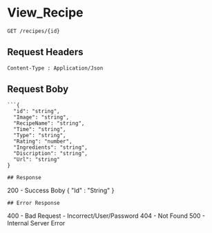 # View_Recipe
```
GET /recipes/{id}

```

##  Request Headers
```
Content-Type : Application/Json

```
## Request Boby
```
```{
  "id": "string",
  "Image": "string",
  "RecipeName": "string",
  "Time": "string",
  "Type": "string",
  "Rating": "number",
  "Ingredients": "string",
  "Discription": "string",
  "Url": "string"
}

## Response
```
200 - Success
Boby
{
"Id" : "String"
}

```
## Error Response
```
400 - Bad Request - Incorrect/User/Password
404 - Not Found
500 - Internal Server Error
```

